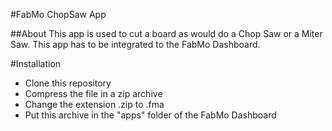#FabMo ChopSaw App

##About
This app is used to cut a board as would do a Chop Saw or a Miter Saw. 
This app has to be integrated to the FabMo Dashboard.

#Installation
* Clone this repository
* Compress the file in a zip archive
* Change the extension .zip to .fma
* Put this archive in the "apps" folder of the FabMo Dashboard
